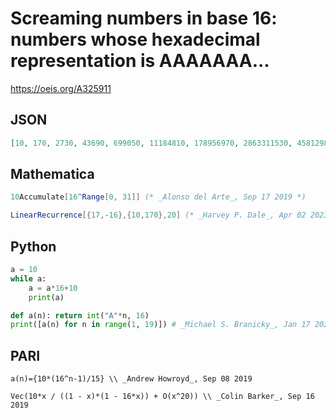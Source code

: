 # Screaming numbers in base 16: numbers whose hexadecimal representation is AAAAAAA\.\.\.
https://oeis.org/A325911
## JSON
```JSON
[10, 170, 2730, 43690, 699050, 11184810, 178956970, 2863311530, 45812984490, 733007751850, 11728124029610, 187649984473770, 3002399751580330, 48038396025285290, 768614336404564650, 12297829382473034410, 196765270119568550570, 3148244321913096809130]
```
## Mathematica
```Mathematica
10Accumulate[16^Range[0, 31]] (* _Alonso del Arte_, Sep 17 2019 *)
```
```Mathematica
LinearRecurrence[{17,-16},{10,170},20] (* _Harvey P. Dale_, Apr 02 2023 *)
```
## Python
```Python
a = 10
while a:
    a = a*16+10
    print(a)
```
```Python
def a(n): return int("A"*n, 16)
print([a(n) for n in range(1, 19)]) # _Michael S. Branicky_, Jan 17 2022
```
## PARI
```PARI
a(n)={10*(16^n-1)/15} \\ _Andrew Howroyd_, Sep 08 2019
```
```PARI
Vec(10*x / ((1 - x)*(1 - 16*x)) + O(x^20)) \\ _Colin Barker_, Sep 16 2019
```
